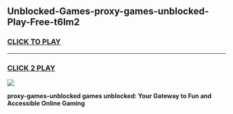 
## Unblocked-Games-proxy-games-unblocked-Play-Free-t6lm2
<h3>
<a href="https://premium76.site?title=proxy-games-unblocked&ref=21A">CLICK TO PLAY</a></h3>
<hr>

<h3>
<a href="https://premium76.site?title=proxy-games-unblocked&ref=21A">CLICK 2 PLAY</a>
  
</h3>

<a href="https://premium76.site?title=proxy-games-unblocked&ref=21A"><img src="https://clearcache.store/games.png"></a>


**proxy-games-unblocked games unblocked: Your Gateway to Fun and Accessible Online Gaming**
